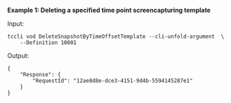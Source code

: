 **Example 1: Deleting a specified time point screencapturing template**



Input: 

```
tccli vod DeleteSnapshotByTimeOffsetTemplate --cli-unfold-argument  \
    --Definition 10001
```

Output: 
```
{
    "Response": {
        "RequestId": "12ae8d8e-dce3-4151-9d4b-5594145287e1"
    }
}
```

